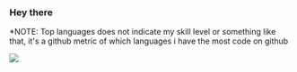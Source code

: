 ### Hey there
*NOTE: Top languages does not indicate my skill level or something like that, it's a github metric of which languages i have the most code on github

<a href="https://github.com/anuraghazra/github-readme-stats">
  <!-- Change the `github-readme-stats.anuraghazra1.vercel.app` to `github-readme-stats.vercel.app`  -->
  <img align="center" src="https://github-readme-stats.ahmedEid1.vercel.app/api/top-langs/?username=ahmedEid1&layout=compact&theme=material-palenight" />
</a>

